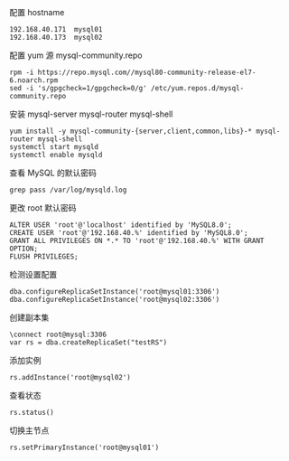 配置 hostname

```
192.168.40.171	mysql01
192.168.40.173  mysql02
```

配置 yum 源 mysql-community.repo

```
rpm -i https://repo.mysql.com//mysql80-community-release-el7-6.noarch.rpm
sed -i 's/gpgcheck=1/gpgcheck=0/g' /etc/yum.repos.d/mysql-community.repo
```

安装 mysql-server mysql-router mysql-shell

```
yum install -y mysql-community-{server,client,common,libs}-* mysql-router mysql-shell
systemctl start mysqld
systemctl enable mysqld
```

查看 MySQL 的默认密码

```
grep pass /var/log/mysqld.log
```

更改 root 默认密码

```
ALTER USER 'root'@'localhost' identified by 'MySQL8.0';
CREATE USER 'root'@'192.168.40.%' identified by 'MySQL8.0';
GRANT ALL PRIVILEGES ON *.* TO 'root'@'192.168.40.%' WITH GRANT OPTION;
FLUSH PRIVILEGES;
```

检测设置配置

```
dba.configureReplicaSetInstance('root@mysql01:3306')
dba.configureReplicaSetInstance('root@mysql02:3306')
```

创建副本集

```
\connect root@mysql:3306
var rs = dba.createReplicaSet("testRS")
```

添加实例

```
rs.addInstance('root@mysql02')
```

查看状态

```
rs.status()
```

切换主节点

```
rs.setPrimaryInstance('root@mysql01')
```

